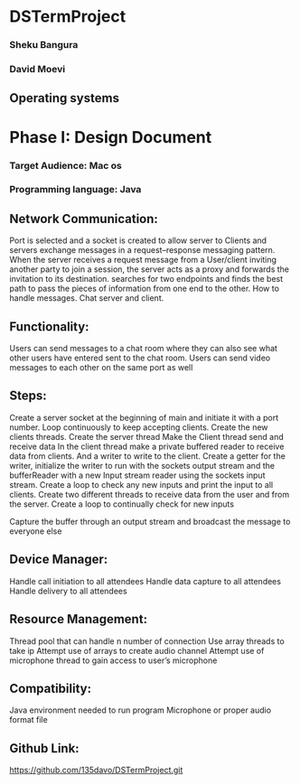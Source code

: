 # DSTermProject

### Sheku Bangura
### David Moevi
## Operating systems
# Phase I: Design Document
### Target Audience: Mac os
### Programming language: Java
 
 
 ## Network Communication:	
Port is selected and a socket is created to allow server to 
Clients and servers exchange messages in a request–response messaging pattern.
When the server receives a request message from a User/client inviting another party to join a session, the server acts as a proxy and forwards the invitation to its destination.
searches for two endpoints and finds the best path to pass the pieces of information from one end to the other.
How to handle messages.
Chat server and client.
## Functionality:

Users can send messages to a chat room where they can also see what other users have entered sent to the chat room.
Users can send video messages to each other on the same port as well


## Steps:

Create a server socket at the beginning of main and initiate it with a port number.
Loop continuously to keep accepting clients. 
Create the new clients threads.
Create the server thread
Make the Client thread send and receive data
In the client thread make a private buffered reader to receive data from clients. And a writer to write to the client. 
Create a getter for the writer, initialize the writer to run with the sockets output stream and the bufferReader with a new Input stream reader using the sockets input stream.
Create a loop to check any new inputs and print the input to all clients.
Create two different threads to receive data from the user and from the server.
Create a loop to continually check for new inputs

Capture the buffer through an output stream and broadcast the message to everyone else 
## Device Manager: 
Handle call initiation to all attendees
Handle data capture to all attendees
Handle delivery to all attendees
## Resource Management:
Thread pool that can handle n number of connection
Use array threads to take ip 
Attempt use of arrays to create audio channel 
Attempt use of microphone thread to gain access to user’s microphone  
## Compatibility:
Java environment needed to run program 
Microphone or proper audio format file 
## Github Link:
https://github.com/135davo/DSTermProject.git
	
